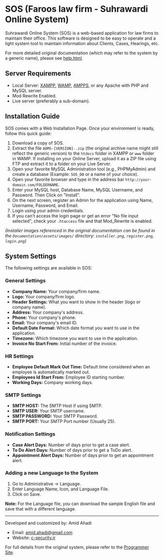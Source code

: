 # SOS (Faroos law firm - Suhrawardi Online System)

Suhrawardi Online System (SOS) is a web-based application for law firms to maintain their office. This software is designed to be easy to operate and a light system tool to maintain information about Clients, Cases, Hearings, etc.

For more detailed original documentation (which may refer to the system by a generic name), please see [help.html](https://c-security.ir/Help.html).

## Server Requirements

- Local Server: [XAMPP](http://www.apachefriends.org/en/xampp.html), [WAMP](http://www.wampserver.com/en/), [AMPPS](http://www.ampps.com/), or any Apache with PHP and MySQL server.
- Mod Rewrite Enabled.
- Live server (preferably a sub-domain).

## Installation Guide

SOS comes with a Web Installation Page. Once your environment is ready, follow this quick guide:

1.  Download a copy of SOS.
2.  Extract the file `AOMS-[VERSION]-.zip` (the original archive name might still reflect the generic version) to the `htdocs` folder in XAMPP or `www` folder in WAMP. If installing on your Online Server, upload it as a ZIP file using FTP and extract it to a folder on your Live Server.
3.  Open your favorite MySQL Administration tool (e.g., PHPMyAdmin) and create a database (Example: `SOS_DB` or a name of your choice).
4.  Open your favorite browser and type in the address bar `http://your-domain.com/FOLDERNAME`.
5.  Enter your MySQL host, Database Name, MySQL Username, and Password. Then Click on "Install".
6.  On the next screen, register an Admin for the application using Name, Username, Password, and Email.
7.  Login using your admin credentials.
8.  If you can't access the login page or get an error "No file input selected", check your `.htaccess` file and that Mod_Rewrite is enabled.

*(Installer images referenced in the original documentation can be found in the `Documentation/assets/images/` directory: `installer.png`, `register.png`, `login.png`)*

## System Settings

The following settings are available in SOS:

### General Settings

-   **Company Name:** Your company/firm name.
-   **Logo:** Your company/firm logo.
-   **Header Settings:** What you want to show in the header (logo or company name).
-   **Address:** Your company's address.
-   **Phone:** Your company's phone.
-   **Email:** Your company's email ID.
-   **Default Date Format:** Which date format you want to use in the application.
-   **Timezone:** Which timezone you want to use in the application.
-   **Invoice No Start From:** Initial number of the invoice.

### HR Settings

-   **Employee Default Mark Out Time:** Default time considered when an employee is automatically marked out.
-   **Employees Id Start From:** Employee ID starting number.
-   **Working Days:** Company working days.

### SMTP Settings

-   **SMTP HOST:** The SMTP Host if using SMTP.
-   **SMTP USER:** Your SMTP username.
-   **SMTP PASSWORD:** Your SMTP Password.
-   **SMTP PORT:** Your SMTP Port number (Usually 25).

### Notification Settings

-   **Case Alert Days:** Number of days prior to get a case alert.
-   **To Do Alert Days:** Number of days prior to get a ToDo alert.
-   **Appointment Alert Days:** Number of days prior to get an appointment alert.

### Adding a new Language to the System

1.  Go to Administrative -> Language.
2.  Enter Language Name, Icon, and Language File.
3.  Click on Save.

**Note:** For the Language file, you can download the sample English file and save that with a different language.

---

Developed and customized by: Amid Ahadi
- Email: amid.ahadi@gmail.com
- Website: [c-security.ir](http://c-security.ir)

For full details from the original system, please refer to the [Programmer Site](https://c-security.ir/Help.html).


